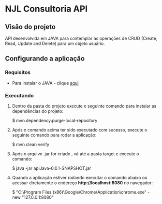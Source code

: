 #  NJL Consultoria API

## Visão do projeto
API desenvolvida em JAVA para contemplar as operações de CRUD (Create, Read, Update and Delete) para um objeto usuário.

## Configurando a aplicação

### Requisitos

* Para instalar o JAVA - clique [aqui](https://java.com)

### Executando

1) Dentro da pasta do projeto execute o seguinte comando para instalar as dependências do projeto:

    $ mvn dependency:purge-local-repository

2) Após o comando acima ter sido executado com sucesso, execute o seguinte comando para rodar a aplicação:

    $ mvn clean verify

3) Após o arquivo .jar for criado , vá até a pasta target e execute o comando:
  
    $ java -jar apiJava-0.0.1-SNAPSHOT.jar

4) Quando a aplicação estiver rodando executar o comando abaixo ou acessar diretamente o endereço **http://localhost:8080** no navegador:

    $ "C:\Program Files (x86)\Google\Chrome\Application\chrome.exe" -new "127.0.0.1:8080"
